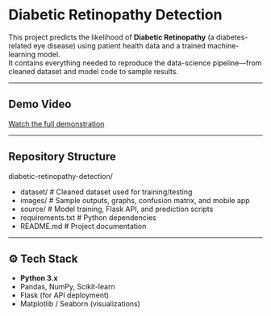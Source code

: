 # Diabetic Retinopathy Detection

This project predicts the likelihood of **Diabetic Retinopathy** (a diabetes-related eye disease) using patient health data and a trained machine-learning model.  
It contains everything needed to reproduce the data-science pipeline—from cleaned dataset and model code to sample results.

---

## Demo Video
 [Watch the full demonstration](https://drive.google.com/file/d/1e4Qfss3eyzBh2AiG_ELt5K2YOILJpzGX/view?usp=drive_link)

---

## Repository Structure
diabetic-retinopathy-detection/
- dataset/ # Cleaned dataset used for training/testing
- images/ # Sample outputs, graphs, confusion matrix, and mobile app
- source/ # Model training, Flask API, and prediction scripts
- requirements.txt # Python dependencies
- README.md # Project documentation

---

## ⚙️ Tech Stack
* **Python 3.x**
* Pandas, NumPy, Scikit-learn
* Flask (for API deployment)
* Matplotlib / Seaborn (visualizations)
